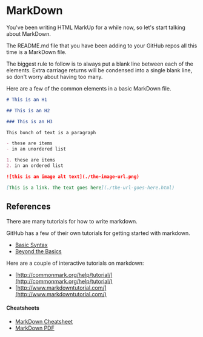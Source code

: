 # MarkDown

You've been writing HTML MarkUp for a while now, so let's start talking about MarkDown.

The README.md file that you have been adding to your GitHub repos all this time is a MarkDown file.

The biggest rule to follow is to always put a blank line between each of the elements. Extra carriage returns will be condensed into a single blank line, so don't worry about having too many.

Here are a few of the common elements in a basic MarkDown file.

```md
# This is an H1

## This is an H2

### This is an H3

This bunch of text is a paragraph

- these are items
- in an unordered list

1. these are items
2. in an ordered list

![this is an image alt text](./the-image-url.png)

[This is a link. The text goes here](./the-url-goes-here.html)
```

## References

There are many tutorials for how to write markdown.

GitHub has a few of their own tutorials for getting started with markdown. 

- [Basic Syntax](https://help.github.com/articles/basic-writing-and-formatting-syntax/)
- [Beyond the Basics](https://guides.github.com/features/mastering-markdown/)

Here are a couple of interactive tutorials on markdown:

- [http://commonmark.org/help/tutorial/](http://commonmark.org/help/tutorial/)
- [http://www.markdowntutorial.com/](http://www.markdowntutorial.com/)

#### Cheatsheets

- [MarkDown Cheatsheet](https://github.com/adam-p/markdown-here/wiki/Markdown-Cheatsheet)
- [MarkDown PDF](/mad9022-w19/markdown_cheatsheet.pdf)